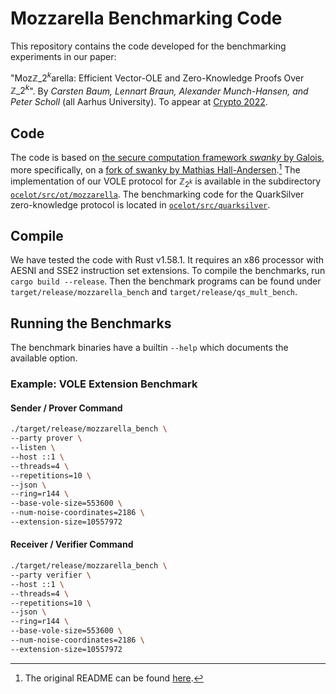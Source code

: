 # Mozzarella Benchmarking Code

This repository contains the code developed for the benchmarking experiments in our paper:

"Moz​$\mathbb{Z}\_{2^k}$​arella: Efficient Vector-OLE and Zero-Knowledge Proofs Over $\mathbb{Z}\_{2^k}$". By *Carsten Baum, Lennart Braun, Alexander Munch-Hansen, and Peter Scholl* (all Aarhus University). To appear at [Crypto 2022](https://crypto.iacr.org/2022/). <!-- [Full version on ePrint](https://TODO). -->


## Code

The code is based on [the secure computation framework *swanky* by Galois](https://github.com/GaloisInc/swanky), more specifically, on a [fork of swanky by Mathias Hall-Andersen](https://github.com/rot256/swanky/tree/f4f9261a1f2ef7e338ab7a453fb450cc98801aac).[^1] The implementation of our VOLE protocol for $\mathbb{Z}_{2^k}$ is available in the subdirectory [`ocelot/src/ot/mozzarella`](ocelot/src/ot/mozzarella). The benchmarking code for the QuarkSilver zero-knowledge protocol is located in [`ocelot/src/quarksilver`](ocelot/src/quarksilver).

[^1]: The original README can be found [here](https://github.com/Pownieh/swanky/blob/0d66360cff270851ad9fecbeaeb8e06eee94d977/README.md).


## Compile

We have tested the code with Rust v1.58.1. It requires an x86 processor with AESNI and SSE2 instruction set extensions. To compile the benchmarks, run `cargo build --release`. Then the benchmark programs can be found under `target/release/mozzarella_bench` and `target/release/qs_mult_bench`.


## Running the Benchmarks

The benchmark binaries have a builtin `--help` which documents the available option.


### Example: VOLE Extension Benchmark

#### Sender / Prover Command
```sh
./target/release/mozzarella_bench \
--party prover \
--listen \
--host ::1 \
--threads=4 \
--repetitions=10 \
--json \
--ring=r144 \
--base-vole-size=553600 \
--num-noise-coordinates=2186 \
--extension-size=10557972
```

#### Receiver / Verifier Command
```sh
./target/release/mozzarella_bench \
--party verifier \
--host ::1 \
--threads=4 \
--repetitions=10 \
--json \
--ring=r144 \
--base-vole-size=553600 \
--num-noise-coordinates=2186 \
--extension-size=10557972
```
